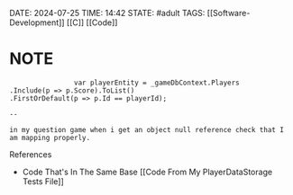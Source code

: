 
DATE: 2024-07-25
TIME: 14:42
STATE: #adult 
TAGS: [[Software-Development]] [[C]] [[Code]]

# NOTE

```
	            var playerEntity = _gameDbContext.Players
.Include(p => p.Score).ToList()
.FirstOrDefault(p => p.Id == playerId);

-- 

in my question game when i get an object null reference check that I am mapping properly.
```

References
- Code That's In The Same Base
		[[Code From My PlayerDataStorage Tests File]]